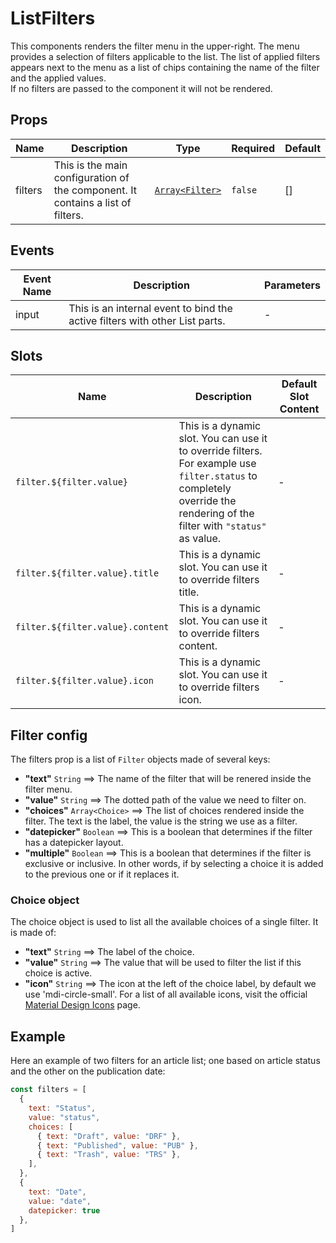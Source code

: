 # ListFilters

This components renders the filter menu in the upper-right. The menu provides a selection of filters applicable to the list. The list of applied filters appears next to the menu as a list of chips containing the name of the filter and the applied values. <br> If no filters are passed to the component it will not be rendered.

## Props

<!-- @vuese:ListFilters:props:start -->

|Name|Description|Type|Required|Default|
|---|---|---|---|---|
|filters|This is the main configuration of the component. It contains a list of filters.|[`Array<Filter>`](#filter-config)|`false`|[]|

<!-- @vuese:ListFilters:props:end -->


## Events

<!-- @vuese:ListFilters:events:start -->

|Event Name|Description|Parameters|
|---|---|---|
|input|This is an internal event to bind the active filters with other List parts.|-|

<!-- @vuese:ListFilters:events:end -->


## Slots

<!-- @vuese:ListFilters:slots:start -->

|Name|Description|Default Slot Content|
|---|---|---|
|`filter.${filter.value}`|This is a dynamic slot. You can use it to override filters. <br> For example use `filter.status` to completely override the rendering of the filter with `"status"` as value.|-|
|`filter.${filter.value}.title`|This is a dynamic slot. You can use it to override filters title.|-|
|`filter.${filter.value}.content`|This is a dynamic slot. You can use it to override filters content.|-|
|`filter.${filter.value}.icon`|This is a dynamic slot. You can use it to override filters icon.|-|

<!-- @vuese:ListFilters:slots:end -->



## Filter config

The filters prop is a list of `Filter` objects made of several keys: 

- **"text"** `String` ==> The name of the filter that will be renered inside the filter menu.
- **"value"** `String` ==> The dotted path of the value we need to filter on.
- **"choices"** `Array<Choice>` ==> The list of choices rendered inside the filter. The text is the label, the value is the string we use as a filter.
- **"datepicker"** `Boolean` ==> This is a boolean that determines if the filter has a datepicker layout.
- **"multiple"** `Boolean` ==> This is a boolean that determines if the filter is exclusive or inclusive. In other words, if by selecting a choice it is added to the previous one or if it replaces it.

### Choice object

The choice object is used to list all the available choices of a single filter.
It is made of:

- **"text"** `String` ==> The label of the choice.
- **"value"** `String` ==> The value that will be used to filter the list if this choice is active.
- **"icon"** `String` ==> The icon at the left of the choice label, by default we use 'mdi-circle-small'. For a list of all available icons, visit the official [Material Design Icons](https://materialdesignicons.com/) page.


## Example
Here an example of two filters for an article list; one based on article status and the other on the publication date:

```js
const filters = [
  {
    text: "Status",
    value: "status",
    choices: [
      { text: "Draft", value: "DRF" },
      { text: "Published", value: "PUB" },
      { text: "Trash", value: "TRS" },
    ],
  },
  {
    text: "Date",
    value: "date",
    datepicker: true
  },
]
```
